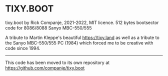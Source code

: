 # TIXY.BOOT
tixy.boot by Rick Companje, 2021-2022, MIT licence.
512 bytes bootsector code for 8086/8088 Sanyo MBC-550/555

A tribute to Martin Kleppe's beautiful https://tixy.land as well as a tribute to the Sanyo MBC-550/555 PC (1984) which forced me to be creative with code since 1994.

--- 

This code has been moved to its own repository at https://github.com/companje/tixy.boot

